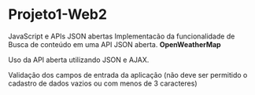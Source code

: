 # Projeto1-Web2
JavaScript e APIs JSON abertas
Implementacão da funcionalidade de Busca de conteúdo em uma API JSON aberta.
**OpenWeatherMap**


Uso da API aberta utilizando JSON e AJAX.

Validação  dos  campos  de  entrada  da  aplicação  (não  deve  ser  permitido  o  cadastro  de dados vazios ou com menos de 3 caracteres)
